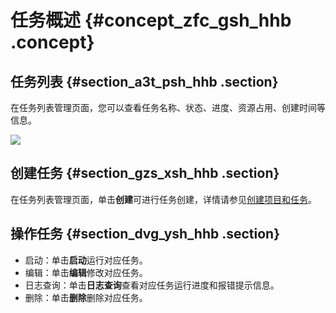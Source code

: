 # 任务概述 {#concept_zfc_gsh_hhb .concept}

## 任务列表 {#section_a3t_psh_hhb .section}

在任务列表管理页面，您可以查看任务名称、状态、进度、资源占用、创建时间等信息。

![](http://static-aliyun-doc.oss-cn-hangzhou.aliyuncs.com/assets/img/152535/155434571142285_zh-CN.png)

## 创建任务 {#section_gzs_xsh_hhb .section}

在任务列表管理页面，单击**创建**可进行任务创建，详情请参见[创建项目和任务](cn.zh-CN/用户指南/ElasticFlow/快速开始/创建项目和任务.md)。

## 操作任务 {#section_dvg_ysh_hhb .section}

-   启动：单击**启动**运行对应任务。
-   编辑：单击**编辑**修改对应任务。
-   日志查询：单击**日志查询**查看对应任务运行进度和报错提示信息。
-   删除：单击**删除**删除对应任务。

